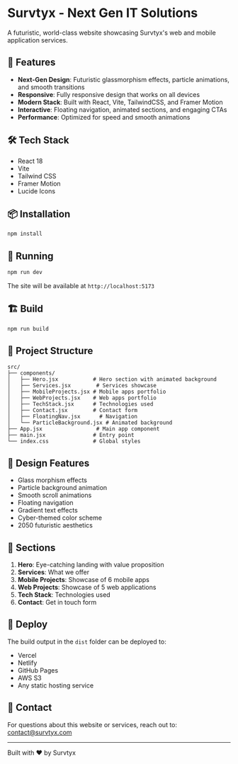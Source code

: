 # Survtyx - Next Gen IT Solutions

A futuristic, world-class website showcasing Survtyx's web and mobile application services.

## 🚀 Features

- **Next-Gen Design**: Futuristic glassmorphism effects, particle animations, and smooth transitions
- **Responsive**: Fully responsive design that works on all devices
- **Modern Stack**: Built with React, Vite, TailwindCSS, and Framer Motion
- **Interactive**: Floating navigation, animated sections, and engaging CTAs
- **Performance**: Optimized for speed and smooth animations

## 🛠️ Tech Stack

- React 18
- Vite
- Tailwind CSS
- Framer Motion
- Lucide Icons

## 📦 Installation

```bash
npm install
```

## 🏃 Running

```bash
npm run dev
```

The site will be available at `http://localhost:5173`

## 🏗️ Build

```bash
npm run build
```

## 📁 Project Structure

```
src/
├── components/
│   ├── Hero.jsx           # Hero section with animated background
│   ├── Services.jsx        # Services showcase
│   ├── MobileProjects.jsx # Mobile apps portfolio
│   ├── WebProjects.jsx    # Web apps portfolio
│   ├── TechStack.jsx      # Technologies used
│   ├── Contact.jsx        # Contact form
│   ├── FloatingNav.jsx      # Navigation
│   └── ParticleBackground.jsx # Animated background
├── App.jsx                 # Main app component
├── main.jsx               # Entry point
└── index.css              # Global styles

```

## 🎨 Design Features

- Glass morphism effects
- Particle background animation
- Smooth scroll animations
- Floating navigation
- Gradient text effects
- Cyber-themed color scheme
- 2050 futuristic aesthetics

## 📝 Sections

1. **Hero**: Eye-catching landing with value proposition
2. **Services**: What we offer
3. **Mobile Projects**: Showcase of 6 mobile apps
4. **Web Projects**: Showcase of 5 web applications
5. **Tech Stack**: Technologies used
6. **Contact**: Get in touch form

## 🚢 Deploy

The build output in the `dist` folder can be deployed to:
- Vercel
- Netlify
- GitHub Pages
- AWS S3
- Any static hosting service

## 📧 Contact

For questions about this website or services, reach out to:
contact@survtyx.com

---

Built with ❤️ by Survtyx

